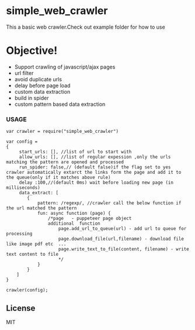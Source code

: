 # simple_web_crawler

This a basic web crawler.Check out example folder for how to use

# Objective!

  - Support crawling of javascript/ajax pages
  - url filter
  - avoid duplicate urls
  - delay before page load
  - custom data extraction
  - build in spider
  - custom pattern based data extraction

### USAGE

```
var crawler = require("simple_web_crawler")

var config =
{
     start_urls: [], //list of url to start with
     allow_urls: [], //list of regular expession ,only the urls matching the pattern are opened and processed
     run_spider: false,// (default false)if the flag set to yes crawler automatically extarct the links form the page and add it to the queue(only if it matches above rule)
     delay :100,//(default 0ms) wait before loading new page (in milliseconds)
     data_extract: [
        {
            pattern: /regexp/, //crawler call the below function if the url matched the pattern 
            fun: async function (page) {
                /*page   - puppeteer page object 
                additional  function
                    page.add_url_to_queue(url) - add url to queue for processing
                    page.download_file(url,filename) - download file like image pdf etc  ...
                    page.write_text_to_file(content, filename) - write text content to file
                    */
            }
        }
    ]
}

crawler(config);

```
License
----

MIT
